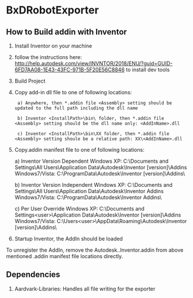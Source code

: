 # BxDRobotExporter

## How to Build addin with Inventor

1) Install Inventor on your machine
  
2) follow the instructions here: http://help.autodesk.com/view/INVNTOR/2018/ENU/?guid=GUID-6FD7AA08-1E43-43FC-971B-5F20E56C8846 to install dev tools
  
3) Build Project

2) Copy add-in dll file to one of following locations: 

		a) Anywhere, then *.addin file <Assembly> setting should be updated to the full path including the dll name
		
		b) Inventor <InstallPath>\bin\ folder, then *.addin file <Assembly> setting should be the dll name only: <AddInName>.dll
		
		c) Inventor <InstallPath>\bin\XX folder, then *.addin file <Assembly> setting shoule be a relative path: XX\<AddInName>.dll

4) Copy.addin manifest file to one of following locations:

	a) Inventor Version Dependent
		Windows XP:
			C:\Documents and Settings\All Users\Application Data\Autodesk\Inventor [version]\Addins\
		Windows7/Vista:
			C:\ProgramData\Autodesk\Inventor [version]\Addins\

	b) Inventor Version Independent
		Windows XP:
			C:\Documents and Settings\All Users\Application Data\Autodesk\Inventor Addins\
		Windows7/Vista:
			C:\ProgramData\Autodesk\Inventor Addins\

	c) Per User Override
		Windows XP:
			C:\Documents and Settings\<user>\Application Data\Autodesk\Inventor [version]\Addins\
		Windows7/Vista:
			C:\Users\<user>\AppData\Roaming\Autodesk\Inventor [version]\Addins\

5) Startup Inventor, the AddIn should be loaded


To unregister the AddIn, remove the Autodesk.<AddInName>.Inventor.addin from above mentioned .addin manifest file locations directly.

## Dependencies
1) Aardvark-Libraries: Handles all file writing for the exporter
